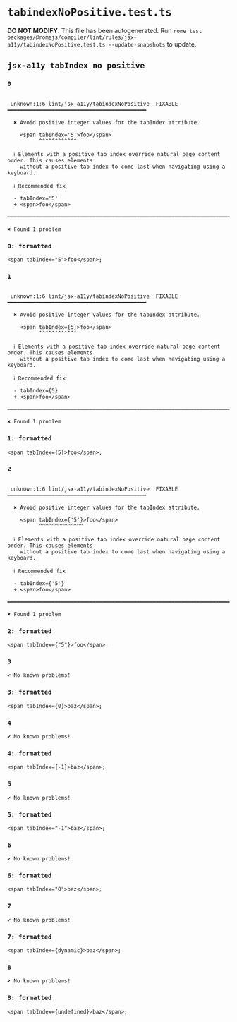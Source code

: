 # `tabindexNoPositive.test.ts`

**DO NOT MODIFY**. This file has been autogenerated. Run `rome test packages/@romejs/compiler/lint/rules/jsx-a11y/tabindexNoPositive.test.ts --update-snapshots` to update.

## `jsx-a11y tabIndex no positive`

### `0`

```

 unknown:1:6 lint/jsx-a11y/tabindexNoPositive  FIXABLE  ━━━━━━━━━━━━━━━━━━━━━━━━━━━━━━━━━━━━━━━━━━━━

  ✖ Avoid positive integer values for the tabIndex attribute.

    <span tabIndex='5'>foo</span>
          ^^^^^^^^^^^^

  ℹ Elements with a positive tab index override natural page content order. This causes elements
    without a positive tab index to come last when navigating using a keyboard.

  ℹ Recommended fix

  - tabIndex='5'
  + <span>foo</span>

━━━━━━━━━━━━━━━━━━━━━━━━━━━━━━━━━━━━━━━━━━━━━━━━━━━━━━━━━━━━━━━━━━━━━━━━━━━━━━━━━━━━━━━━━━━━━━━━━━━━

✖ Found 1 problem

```

### `0: formatted`

```
<span tabIndex="5">foo</span>;

```

### `1`

```

 unknown:1:6 lint/jsx-a11y/tabindexNoPositive  FIXABLE  ━━━━━━━━━━━━━━━━━━━━━━━━━━━━━━━━━━━━━━━━━━━━

  ✖ Avoid positive integer values for the tabIndex attribute.

    <span tabIndex={5}>foo</span>
          ^^^^^^^^^^^^

  ℹ Elements with a positive tab index override natural page content order. This causes elements
    without a positive tab index to come last when navigating using a keyboard.

  ℹ Recommended fix

  - tabIndex={5}
  + <span>foo</span>

━━━━━━━━━━━━━━━━━━━━━━━━━━━━━━━━━━━━━━━━━━━━━━━━━━━━━━━━━━━━━━━━━━━━━━━━━━━━━━━━━━━━━━━━━━━━━━━━━━━━

✖ Found 1 problem

```

### `1: formatted`

```
<span tabIndex={5}>foo</span>;

```

### `2`

```

 unknown:1:6 lint/jsx-a11y/tabindexNoPositive  FIXABLE  ━━━━━━━━━━━━━━━━━━━━━━━━━━━━━━━━━━━━━━━━━━━━

  ✖ Avoid positive integer values for the tabIndex attribute.

    <span tabIndex={'5'}>foo</span>
          ^^^^^^^^^^^^^^

  ℹ Elements with a positive tab index override natural page content order. This causes elements
    without a positive tab index to come last when navigating using a keyboard.

  ℹ Recommended fix

  - tabIndex={'5'}
  + <span>foo</span>

━━━━━━━━━━━━━━━━━━━━━━━━━━━━━━━━━━━━━━━━━━━━━━━━━━━━━━━━━━━━━━━━━━━━━━━━━━━━━━━━━━━━━━━━━━━━━━━━━━━━

✖ Found 1 problem

```

### `2: formatted`

```
<span tabIndex={"5"}>foo</span>;

```

### `3`

```
✔ No known problems!

```

### `3: formatted`

```
<span tabIndex={0}>baz</span>;

```

### `4`

```
✔ No known problems!

```

### `4: formatted`

```
<span tabIndex={-1}>baz</span>;

```

### `5`

```
✔ No known problems!

```

### `5: formatted`

```
<span tabIndex="-1">baz</span>;

```

### `6`

```
✔ No known problems!

```

### `6: formatted`

```
<span tabIndex="0">baz</span>;

```

### `7`

```
✔ No known problems!

```

### `7: formatted`

```
<span tabIndex={dynamic}>baz</span>;

```

### `8`

```
✔ No known problems!

```

### `8: formatted`

```
<span tabIndex={undefined}>baz</span>;

```
